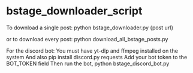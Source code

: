 # bstage_downloader_script

To download a single post:
python bstage_downloader.py {post url}

or to download every post:
python download_all_bstage_posts.py

For the discord bot:
You must have yt-dlp and ffmpeg installed on the system
And also pip install discord.py requests
Add your bot token to the BOT_TOKEN field
Then run the bot, python bstage_discord_bot.py
